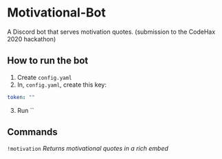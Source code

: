 # Motivational-Bot

A Discord bot that serves motivation quotes. (submission to the CodeHax 2020 hackathon)

## How to run the bot

1. Create `config.yaml`
2. In, `config.yaml`, create this key:

```yaml
token: ""
```

3. Run ``

## Commands

`!motivation` _Returns motivational quotes in a rich embed_
